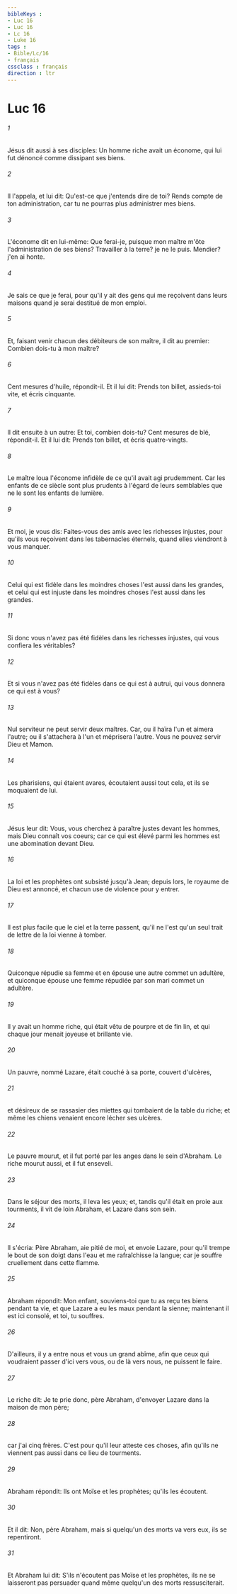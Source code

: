 ```yaml
---
bibleKeys : 
- Luc 16
- Luc 16
- Lc 16
- Luke 16
tags : 
- Bible/Lc/16
- français
cssclass : français
direction : ltr
---
```


# Luc 16

###### 1
Jésus dit aussi à ses disciples: Un homme riche avait un économe, qui lui fut dénoncé comme dissipant ses biens.
###### 2
Il l'appela, et lui dit: Qu'est-ce que j'entends dire de toi? Rends compte de ton administration, car tu ne pourras plus administrer mes biens.
###### 3
L'économe dit en lui-même: Que ferai-je, puisque mon maître m'ôte l'administration de ses biens? Travailler à la terre? je ne le puis. Mendier? j'en ai honte.
###### 4
Je sais ce que je ferai, pour qu'il y ait des gens qui me reçoivent dans leurs maisons quand je serai destitué de mon emploi.
###### 5
Et, faisant venir chacun des débiteurs de son maître, il dit au premier: Combien dois-tu à mon maître?
###### 6
Cent mesures d'huile, répondit-il. Et il lui dit: Prends ton billet, assieds-toi vite, et écris cinquante.
###### 7
Il dit ensuite à un autre: Et toi, combien dois-tu? Cent mesures de blé, répondit-il. Et il lui dit: Prends ton billet, et écris quatre-vingts.
###### 8
Le maître loua l'économe infidèle de ce qu'il avait agi prudemment. Car les enfants de ce siècle sont plus prudents à l'égard de leurs semblables que ne le sont les enfants de lumière.
###### 9
Et moi, je vous dis: Faites-vous des amis avec les richesses injustes, pour qu'ils vous reçoivent dans les tabernacles éternels, quand elles viendront à vous manquer.
###### 10
Celui qui est fidèle dans les moindres choses l'est aussi dans les grandes, et celui qui est injuste dans les moindres choses l'est aussi dans les grandes.
###### 11
Si donc vous n'avez pas été fidèles dans les richesses injustes, qui vous confiera les véritables?
###### 12
Et si vous n'avez pas été fidèles dans ce qui est à autrui, qui vous donnera ce qui est à vous?
###### 13
Nul serviteur ne peut servir deux maîtres. Car, ou il haïra l'un et aimera l'autre; ou il s'attachera à l'un et méprisera l'autre. Vous ne pouvez servir Dieu et Mamon.
###### 14
Les pharisiens, qui étaient avares, écoutaient aussi tout cela, et ils se moquaient de lui.
###### 15
Jésus leur dit: Vous, vous cherchez à paraître justes devant les hommes, mais Dieu connaît vos coeurs; car ce qui est élevé parmi les hommes est une abomination devant Dieu.
###### 16
La loi et les prophètes ont subsisté jusqu'à Jean; depuis lors, le royaume de Dieu est annoncé, et chacun use de violence pour y entrer.
###### 17
Il est plus facile que le ciel et la terre passent, qu'il ne l'est qu'un seul trait de lettre de la loi vienne à tomber.
###### 18
Quiconque répudie sa femme et en épouse une autre commet un adultère, et quiconque épouse une femme répudiée par son mari commet un adultère.
###### 19
Il y avait un homme riche, qui était vêtu de pourpre et de fin lin, et qui chaque jour menait joyeuse et brillante vie.
###### 20
Un pauvre, nommé Lazare, était couché à sa porte, couvert d'ulcères,
###### 21
et désireux de se rassasier des miettes qui tombaient de la table du riche; et même les chiens venaient encore lécher ses ulcères.
###### 22
Le pauvre mourut, et il fut porté par les anges dans le sein d'Abraham. Le riche mourut aussi, et il fut enseveli.
###### 23
Dans le séjour des morts, il leva les yeux; et, tandis qu'il était en proie aux tourments, il vit de loin Abraham, et Lazare dans son sein.
###### 24
Il s'écria: Père Abraham, aie pitié de moi, et envoie Lazare, pour qu'il trempe le bout de son doigt dans l'eau et me rafraîchisse la langue; car je souffre cruellement dans cette flamme.
###### 25
Abraham répondit: Mon enfant, souviens-toi que tu as reçu tes biens pendant ta vie, et que Lazare a eu les maux pendant la sienne; maintenant il est ici consolé, et toi, tu souffres.
###### 26
D'ailleurs, il y a entre nous et vous un grand abîme, afin que ceux qui voudraient passer d'ici vers vous, ou de là vers nous, ne puissent le faire.
###### 27
Le riche dit: Je te prie donc, père Abraham, d'envoyer Lazare dans la maison de mon père;
###### 28
car j'ai cinq frères. C'est pour qu'il leur atteste ces choses, afin qu'ils ne viennent pas aussi dans ce lieu de tourments.
###### 29
Abraham répondit: Ils ont Moïse et les prophètes; qu'ils les écoutent.
###### 30
Et il dit: Non, père Abraham, mais si quelqu'un des morts va vers eux, ils se repentiront.
###### 31
Et Abraham lui dit: S'ils n'écoutent pas Moïse et les prophètes, ils ne se laisseront pas persuader quand même quelqu'un des morts ressusciterait.
